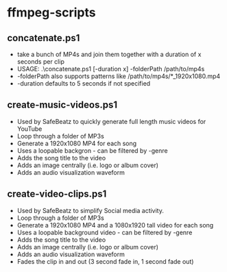 # ffmpeg-scripts

## concatenate.ps1

- take a bunch of MP4s and join them together with a duration of x seconds per clip
- USAGE: .\concatenate.ps1 [-duration x] -folderPath /path/to/mp4s
- -folderPath also supports patterns like /path/to/mp4s/*_1920x1080.mp4
- -duration defaults to 5 seconds if not specified

## create-music-videos.ps1

- Used by SafeBeatz to quickly generate full length music videos for YouTube
- Loop through a folder of MP3s
- Generate a 1920x1080 MP4 for each song
- Uses a loopable backgron - can be filtered by -genre
- Adds the song title to the video
- Adds an image centrally (i.e. logo or album cover)
- Adds an audio visualization waveform
 
## create-video-clips.ps1

- Used by SafeBeatz to simplify Social media activity.
- Loop through a folder of MP3s
- Generate a 1920x1080 MP4 and a 1080x1920 tall video for each song
- Uses a loopable background video - can be filtered by -genre
- Adds the song title to the video
- Adds an image centrally (i.e. logo or album cover)
- Adds an audio visualization waveform
- Fades the clip in and out (3 second fade in, 1 second fade out)
